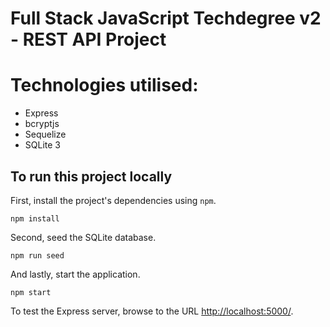 
# Full Stack JavaScript Techdegree v2 - REST API Project

# Technologies utilised:
- Express
- bcryptjs
- Sequelize
- SQLite 3

## To run this project locally

First, install the project's dependencies using `npm`.

```
npm install

```

Second, seed the SQLite database.

```
npm run seed
```

And lastly, start the application.

```
npm start
```

To test the Express server, browse to the URL [http://localhost:5000/](http://localhost:5000/).
